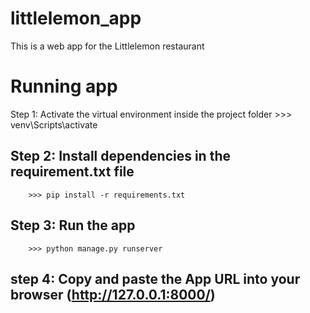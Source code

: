 # littlelemon_app
This is a web app for the Littlelemon restaurant
# Running app
Step 1: Activate the virtual environment inside the project folder
        >>> venv\Scripts\activate
## Step 2: Install dependencies in the requirement.txt file
        >>> pip install -r requirements.txt
## Step 3: Run the app 
        >>> python manage.py runserver
## step 4: Copy and paste the App URL into your browser (http://127.0.0.1:8000/)
